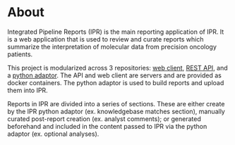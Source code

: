 
# About

Integrated Pipeline Reports (IPR) is the main reporting application of IPR. It is a web application
that is used to review and curate reports which summarize the interpretation of molecular data from
precision oncology patients.

This project is modularized across 3 repositories: [web client](https://github.com/bcgsc/pori_ipr_client),
[REST API](https://github.com/bcgsc/pori_ipr_api), and a [python adaptor](https://github.com/bcgsc/pori_ipr_python).
The API and web client are servers and are provided as docker containers. The python adaptor is
used to build reports and upload them into IPR.

Reports in IPR are divided into a series of sections. These are either create by the IPR python adaptor (ex. knowledgebase matches section), manually curated post-report creation (ex. analyst comments); or generated beforehand and included in the content passed to IPR via the python adaptor (ex. optional analyses).
